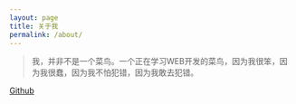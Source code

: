 ```yaml
---
layout: page
title: 关于我
permalink: /about/
---
```

> 我，并非不是一个菜鸟。一个正在学习WEB开发的菜鸟，因为我很笨，因为我很蠢，因为我不怕犯错，因为我敢去犯错。

[Github](https://github.com/hhqcontinue)